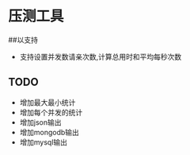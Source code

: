 # 压测工具
##以支持

* 支持设置并发数请亲次数,计算总用时和平均每秒次数

## TODO

* 增加最大最小统计
* 增加每个并发的统计
* 增加json输出
* 增加mongodb输出
* 增加mysql输出
